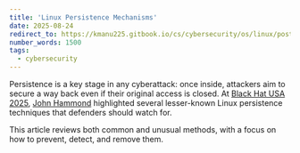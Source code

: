 ```yaml
---
title: 'Linux Persistence Mechanisms'
date: 2025-08-24
redirect_to: https://kmanu225.gitbook.io/cs/cybersecurity/os/linux/post-exploitation/persistence-mechanisms
number_words: 1500
tags:
  - cybersecurity
---
```


Persistence is a key stage in any cyberattack: once inside, attackers aim to secure a way back even if their original access is closed. At [Black Hat USA 2025](https://www.youtube.com/watch?v=whhOYRWd_rs&ab_channel=JohnHammond), [John Hammond](https://www.youtube.com/@_JohnHammond) highlighted several lesser-known Linux persistence techniques that defenders should watch for.

This article reviews both common and unusual methods, with a focus on how to prevent, detect, and remove them.